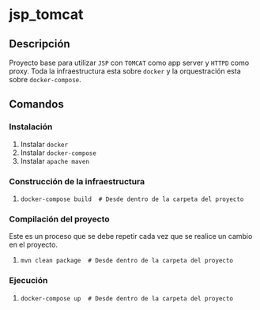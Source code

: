 # jsp_tomcat

## Descripción
Proyecto base para utilizar `JSP` con `TOMCAT` como app server y `HTTPD` como proxy. Toda la infraestructura esta sobre `docker` y la orquestración esta sobre `docker-compose`.

## Comandos
### Instalación
1. Instalar `docker`
2. Instalar `docker-compose`
3. Instalar `apache maven`

### Construcción de la infraestructura
1. `docker-compose build  # Desde dentro de la carpeta del proyecto`

### Compilación del proyecto
Este es un proceso que se debe repetir cada vez que se realice un cambio en el proyecto. 
1. `mvn clean package  # Desde dentro de la carpeta del proyecto`

### Ejecución
1. `docker-compose up  # Desde dentro de la carpeta del proyecto`
